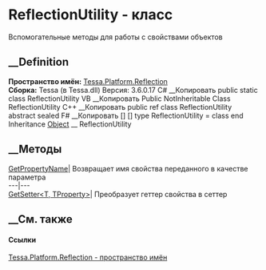 # ReflectionUtility - класс
Вспомогательные методы для работы с свойствами объектов
## __Definition
 **Пространство имён:**
[Tessa.Platform.Reflection](N_Tessa_Platform_Reflection.htm)  
 **Сборка:** Tessa (в Tessa.dll) Версия: 3.6.0.17
C# __Копировать
     public static class ReflectionUtility
VB __Копировать
     Public NotInheritable Class ReflectionUtility
C++ __Копировать
     public ref class ReflectionUtility abstract sealed
F# __Копировать
     [<AbstractClassAttribute>]
    [<SealedAttribute>]
    type ReflectionUtility = class end
Inheritance
    [Object](https://learn.microsoft.com/dotnet/api/system.object) __ ReflectionUtility
##  __Методы
[GetPropertyName<T>](M_Tessa_Platform_Reflection_ReflectionUtility_GetPropertyName__1.htm)|
Возвращает имя свойства переданного в качестве параметра  
---|---  
[GetSetter<T,
TProperty>](M_Tessa_Platform_Reflection_ReflectionUtility_GetSetter__2.htm)|
Преобразует геттер свойства в сеттер  
## __См. также
#### Ссылки
[Tessa.Platform.Reflection - пространство
имён](N_Tessa_Platform_Reflection.htm)
